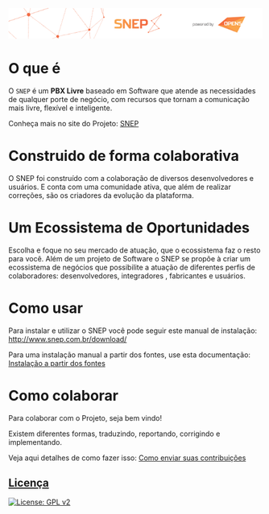 [![N|Solid](/images/img-snep-off.png)](https://snep.com.br)

# O que é #

O `SNEP` é um **PBX Livre** baseado em Software que atende as necessidades de qualquer porte de negócio, com recursos que tornam a comunicação mais livre, flexível e inteligente.

Conheça mais no site do Projeto: [SNEP](http://www.snep.com.br/)

# Construido de forma colaborativa #

O SNEP foi construído com a colaboração de diversos desenvolvedores e usuários. E conta com uma comunidade ativa, que além de realizar correções, são os criadores da evolução da plataforma.

# Um Ecossistema de Oportunidades #

Escolha e foque no seu mercado de atuação, que o ecossistema faz o resto para você. 
Além de um projeto de Software o SNEP se propõe à criar um ecossistema de negócios que possibilite a atuação de diferentes perfis de colaboradores: desenvolvedores, integradores , fabricantes e usuários.

# Como usar #

Para instalar e utilizar o SNEP você pode seguir este manual de instalação:
http://www.snep.com.br/download/

Para uma instalação manual a partir dos fontes, use esta documentação:
[Instalação a partir dos fontes](http://wiki.opens.com.br/pages/viewpage.action?pageId=13631933)

# Como colaborar #

Para colaborar com o Projeto, seja bem vindo! 

Existem diferentes formas, traduzindo, reportando, corrigindo e implementando.

Veja aqui detalhes de como fazer isso:
[Como enviar suas contribuições](http://wiki.opens.com.br/pages/viewpage.action?pageId=15041384)


## [Licença](LICENSE.md) ##
[![License: GPL v2](https://img.shields.io/badge/License-GPL%20v2-blue.svg)](https://www.gnu.org/licenses/old-licenses/gpl-2.0.en.html)

